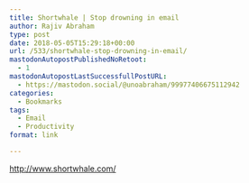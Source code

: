 ```yaml
---
title: Shortwhale | Stop drowning in email
author: Rajiv Abraham
type: post
date: 2018-05-05T15:29:18+00:00
url: /533/shortwhale-stop-drowning-in-email/
mastodonAutopostPublishedNoRetoot:
  - 1
mastodonAutopostLastSuccessfullPostURL:
  - https://mastodon.social/@unoabraham/99977406675112942
categories:
  - Bookmarks
tags:
  - Email
  - Productivity
format: link

---
```

<http://www.shortwhale.com/>